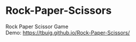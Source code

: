 # Rock-Paper-Scissors
Rock Paper Scissor Game<br/>
Demo: https://tbuig.github.io/Rock-Paper-Scissors/
